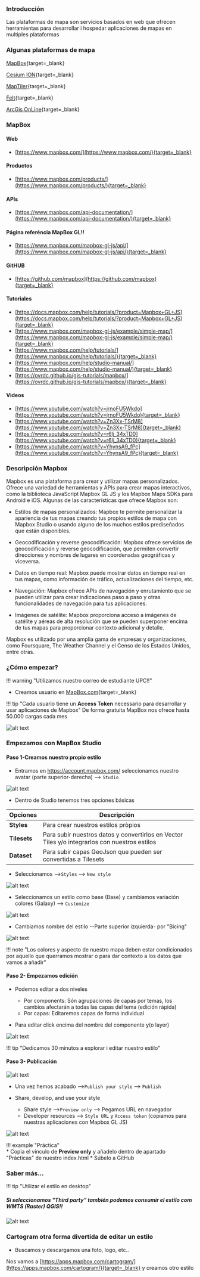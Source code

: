 
### Introducción

Las plataformas de mapa son servicios basados en web que ofrecen herramientas para desarrollar i hospedar aplicaciones de mapas en multiples plataformas


### Algunas plataformas de mapa

[MapBox](https://www.mapbox.com/){target=_blank}

[Cesium ION](https://cesium.com/platform/cesium-ion/){target=_blank}

[MapTiler](https://www.maptiler.com/){target=_blank}

[Felt](https://felt.com/){target=_blank}

[ArcGis OnLine](https://www.arcgis.com/index.html){target=_blank}


### MapBox

       
#### Web
* [https://www.mapbox.com/](https://www.mapbox.com/){target=_blank}

#### Productos
* [https://www.mapbox.com/products/](https://www.mapbox.com/products/){target=_blank}

#### APIs
* [https://www.mapbox.com/api-documentation/](https://www.mapbox.com/api-documentation/){target=_blank}

#### **Página referéncia MapBox GL!!**
* [https://www.mapbox.com/mapbox-gl-js/api/](https://www.mapbox.com/mapbox-gl-js/api/){target=_blank}

#### GitHUB
* [https://github.com/mapbox](https://github.com/mapbox){target=_blank}

#### Tutoriales
* [https://docs.mapbox.com/help/tutorials/?product=Mapbox+GL+JS](https://docs.mapbox.com/help/tutorials/?product=Mapbox+GL+JS){target=_blank}
* [https://www.mapbox.com/mapbox-gl-js/example/simple-map/](https://www.mapbox.com/mapbox-gl-js/example/simple-map/){target=_blank}
* [https://www.mapbox.com/help/tutorials/](https://www.mapbox.com/help/tutorials/){target=_blank}
* [https://www.mapbox.com/help/studio-manual/](https://www.mapbox.com/help/studio-manual/){target=_blank}
* [https://ovrdc.github.io/gis-tutorials/mapbox/](https://ovrdc.github.io/gis-tutorials/mapbox/){target=_blank}

#### Videos
* [https://www.youtube.com/watch?v=jrnoFU5Wkdo](https://www.youtube.com/watch?v=jrnoFU5Wkdo){target=_blank}
* [https://www.youtube.com/watch?v=Zn3Xx-TSrM8](https://www.youtube.com/watch?v=Zn3Xx-TSrM8){target=_blank}
* [https://www.youtube.com/watch?v=r6Ij_34xTD0](https://www.youtube.com/watch?v=r6Ij_34xTD0){target=_blank}
* [https://www.youtube.com/watch?v=YhynsA9_fPc](https://www.youtube.com/watch?v=YhynsA9_fPc){target=_blank}




### Descripción Mapbox

Mapbox es una plataforma para crear y utilizar mapas personalizados. Ofrece una variedad de herramientas y APIs para crear mapas interactivos, como la biblioteca JavaScript Mapbox GL JS y los Mapbox Maps SDKs para Android e iOS. Algunas de las características que ofrece Mapbox son:

- Estilos de mapas personalizados: Mapbox te permite personalizar la apariencia de tus mapas creando tus propios estilos de mapa con Mapbox Studio o usando alguno de los muchos estilos prediseñados que están disponibles.

- Geocodificación y reverse geocodificación: Mapbox ofrece servicios de geocodificación y reverse geocodificación, que permiten convertir direcciones y nombres de lugares en coordenadas geográficas y viceversa.

- Datos en tiempo real: Mapbox puede mostrar datos en tiempo real en tus mapas, como información de tráfico, actualizaciones del tiempo, etc.

- Navegación: Mapbox ofrece APIs de navegación y enrutamiento que se pueden utilizar para crear indicaciones paso a paso y otras funcionalidades de navegación para tus aplicaciones.

- Imágenes de satélite: Mapbox proporciona acceso a imágenes de satélite y aéreas de alta resolución que se pueden superponer encima de tus mapas para proporcionar contexto adicional y detalle.

Mapbox es utilizado por una amplia gama de empresas y organizaciones, como Foursquare, The Weather Channel y el Censo de los Estados Unidos, entre otras.


     
###  ¿Cómo empezar?

!!! warning "Utilizamos nuestro correo de estudiante UPC!!"

- Creamos usuario en [MapBox.com](https://www.mapbox.com/signup/){target=_blank}


!!! tip "Cada usuario tiene un **Access Token** necessario para desarrollar y usar aplicaciones de Mapbox"
    De forma gratuita MapBox nos ofrece hasta 50.000 cargas cada mes

   ![alt text](img/mapbox-accesstoken.png "mapbox-accesstoken.png") 

### Empezamos con MapBox Studio

#### Paso 1-Creamos nuestro propio estilo

* Entramos en https://account.mapbox.com/  seleccionamos nuestro avatar (parte superior-derecha) --> `Studio` 


![alt text](img/mapbox-avatar.png "mapbox-avatar.png") 

* Dentro de Studio tenemos tres opciones básicas

| Opciones     | Descripción                         |
| ----------- | ------------------------------------ |
| **Styles**     | Para crear nuestros estilos pròpios |
| **Tilesets**       | Para subir nuestros datos y convertirlos en Vector Tiles y/o integrarlos con nuestros estilos |
| **Dataset**    | Para subir capas GeoJson que pueden ser convertidas a Tilesets |


* Seleccionamos -->`Styles` --> `New style`

![alt text](img/mapbox1.png "mapbox")

* Seleccionamos un estilo como base (Base) y cambiamos variación colores (Galaxy) --> `Customize`

![alt text](img/mapbox11.png "mapbox")

* Cambiamos nombre del estilo --Parte superior izquierda- por  "Bicing"

![alt text](img/mapbox10.png "mapbox")


!!! note "Los colores y aspecto de nuestro mapa deben estar condicionados por aquello que querramos mostrar o para dar contexto a los datos que vamos a añadir"

#### Paso 2- Empezamos edición

* Podemos editar a dos niveles

    * Por components: Són agrupaciones de capas por temas, los cambios afectarán a todas las capas del tema (edición rápida)
    * Por capas: Editaremos capas de forma individual

* Para editar click encima del nombre del componente y(o layer)

![alt text](img/mapbox-edit.png "mapbox")

!!! tip "Dedicamos 30 minutos a explorar i editar nuestro estilo"


#### Paso 3- Publicación

![alt text](img/mapbox-edit.png "mapbox")

* Una vez hemos acabado -->`Publish your style` --> `Publish`

* Share, develop, and use your style

  * Share style -->`Preview only` --> Pegamos  URL en navegador
  * Developer resources --> `Style URL` y `Access token`  (copiamos para nuestras aplicaciones con Mapbox GL JS)

![alt text](img/mapbox12.png "mapbox")


!!! example "Práctica"   
    * Copia el vinculo de **Preview only** y añadelo dentro de apartado "Prácticas" de nuestro index.html
    * Súbelo a GitHub
    


### Saber más...

!!! tip "Utilizar el estilo en desktop"
    <h5>
    Si seleccionamos "Third party" también podemos consumir el estilo com WMTS (Raster)  QGIS!!
    </h5>
    ![alt text](img/mapbox30.png "mapbox")


### Cartogram otra forma divertida de editar un estilo

* Buscamos y descargamos una foto, logo, etc..

 Nos vamos a  [https://apps.mapbox.com/cartogram/](https://apps.mapbox.com/cartogram/){target=_blank} y creamos otro estilo


